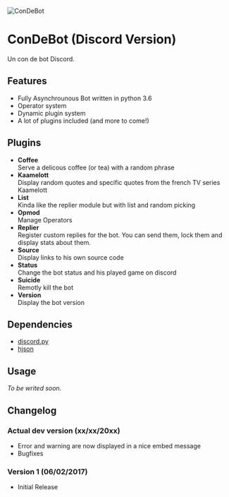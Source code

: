 ![ConDeBot](https://dasfranck.fr/Stuff/ConDeBot-Banner.png)

# ConDeBot (Discord Version)
Un con de bot Discord.

## Features
- Fully Asynchrounous Bot written in python 3.6
- Operator system
- Dynamic plugin system
- A lot of plugins included (and more to come!)

## Plugins
- **Coffee**  
Serve a delicous coffee (or tea) with a random phrase
- **Kaamelott**  
Display random quotes and specific quotes from the french TV series Kaamelott
- **List**  
Kinda like the replier module but with list and random picking
- **Opmod**  
Manage Operators
- **Replier**  
Register custom replies for the bot. You can send them, lock them and display stats about them.
- **Source**  
Display links to his own source code
- **Status**  
Change the bot status and his played game on discord
- **Suicide**  
Remotly kill the bot
- **Version**  
Display the bot version

## Dependencies
* [discord.py](https://github.com/Rapptz/discord.py)
* [hjson](https://github.com/hjson/hjson-py)

## Usage
*To be writed soon.*


## Changelog
### Actual dev version (xx/xx/20xx)
* Error and warning are now displayed in a nice embed message
* Bugfixes

### Version 1 (06/02/2017)
* Initial Release
